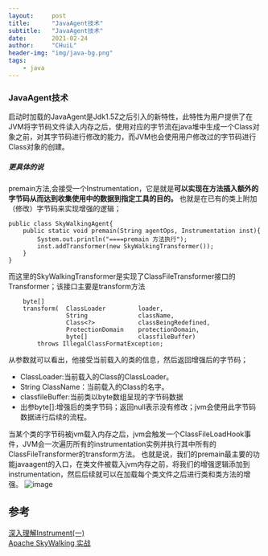 ```yaml
---
layout:     post
title:      "JavaAgent技术"
subtitle:   "JavaAgent技术"
date:       2021-02-24
author:     "CHuiL"
header-img: "img/java-bg.png"
tags:
    - java
---
```


### JavaAgent技术

启动时加载的JavaAgent是Jdk1.5Z之后引入的新特性，此特性为用户提供了在JVM将字节码文件读入内存之后，使用对应的字节流在java堆中生成一个Class对象之前，对其字节码进行修改的能力，而JVM也会使用用户修改过的字节码进行Class对象的创建。
##### 更具体的说
premain方法,会接受一个Instrumentation，它是就是**可以实现在方法插入额外的字节码从而达到收集使用中的数据到指定工具的目的。** 也就是在已有的类上附加（修改）字节码来实现增强的逻辑；

```
public class SkyWalkingAgent{ 
    public static void premain(String agentOps, Instrumentation inst){
        System.out.println("====premain 方法执行");
        inst.addTransformer(new SkyWalkingTransformer());
    }
}
```
而这里的SkyWalkingTransformer是实现了ClassFileTransformer接口的Transformer；该接口主要是transform方法
```
    byte[]
    transform(  ClassLoader         loader,
                String              className,
                Class<?>            classBeingRedefined,
                ProtectionDomain    protectionDomain,
                byte[]              classfileBuffer)
        throws IllegalClassFormatException;
```
从参数就可以看出，他接受当前载入的类的信息，然后返回增强后的字节码；
- ClassLoader:当前载入的Class的ClassLoader。
- String ClassName：当前载入的Class的名字。
- classfileBuffer:当前类以byte数组呈现的字节码数据
- 出参byte[]:增强后的类字节码；返回null表示没有修改；jvm会使用此字节码数据进行后续的流程。

当某个类的字节码被jvm载入内存之后，jvm会触发一个ClassFileLoadHook事件，JVM会一次遍历所有的instrumentation实例并执行其中所有的ClassFileTransformer的transform方法。
也就是说，我们的premain最主要的功能javaagent的入口，在类文件被载入jvm内存之前，将我们的增强逻辑添加到instrumentation，然后后续就可以在加载每个类文件之后进行类和类方法的增强。
![image](/chuil/img/java/java-agent-1.png)


## 参考
[深入理解Instrument(一)](https://www.throwable.club/2019/06/29/java-understand-instrument-first/)  
[Apache SkyWalking 实战]()